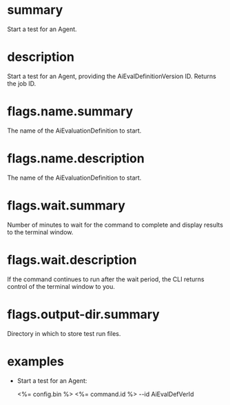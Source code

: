 # summary

Start a test for an Agent.

# description

Start a test for an Agent, providing the AiEvalDefinitionVersion ID. Returns the job ID.

# flags.name.summary

The name of the AiEvaluationDefinition to start.

# flags.name.description

The name of the AiEvaluationDefinition to start.

# flags.wait.summary

Number of minutes to wait for the command to complete and display results to the terminal window.

# flags.wait.description

If the command continues to run after the wait period, the CLI returns control of the terminal window to you.

# flags.output-dir.summary

Directory in which to store test run files.

# examples

- Start a test for an Agent:

  <%= config.bin %> <%= command.id %> --id AiEvalDefVerId
